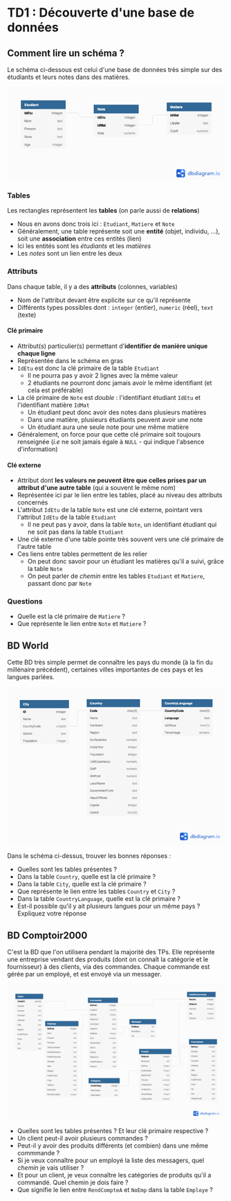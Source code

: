 # TD1 : Découverte d'une base de données

## Comment lire un schéma ?

Le schéma ci-dessous est celui d'une base de données très simple sur des étudiants et leurs notes dans des matières.

![text](Exemple.png)

### Tables

Les rectangles représentent les **tables** (on parle aussi de **relations**)

- Nous en avons donc trois ici : `Etudiant`, `Matiere` et `Note`
- Généralement, une table représente soit une **entité** (objet, individu, ...), soit une **association** entre ces entités (lien)
- Ici les entités sont les *étudiants* et les *matières*
- Les *notes* sont un lien entre les deux

### Attributs

Dans chaque table, il y a des **attributs** (colonnes, variables)

- Nom de l'attribut devant être explicite sur ce qu'il représente
- Différents types possibles dont : `integer` (entier), `numeric` (réel), `text` (texte)

#### Clé primaire

- Attribut(s) particulier(s) permettant d'**identifier de manière unique chaque ligne**
- Représentée dans le schéma en gras
- `IdEtu` est donc la clé primaire de la table `Etudiant` 
    - Il ne pourra pas y avoir 2 lignes avec la même valeur
    - 2 étudiants ne pourront donc jamais avoir le même identifiant (et cela est préférable)
- La clé primaire de `Note` est *double* : l'identifiant étudiant `IdEtu` et l'identifiant matière `IdMat`
    - Un étudiant peut donc avoir des notes dans plusieurs matières
    - Dans une matière, plusieurs étudiants peuvent avoir une note
    - Un étudiant aura une seule note pour une même matière
- Généralement, on force pour que cette clé primaire soit toujours renseignée (*i.e* ne soit jamais égale à `NULL` - qui indique l'absence d'information)

#### Clé externe

- Attribut dont **les valeurs ne peuvent être que celles prises par un attribut d'une autre table** (qui a souvent le même nom)
- Représentée ici par le lien entre les tables, placé au niveau des attributs concernés
- L'attribut `IdEtu` de la table `Note` est une clé externe, pointant vers l'attribut `IdEtu` de la table `Etudiant`
    - Il ne peut pas y avoir, dans la table `Note`, un identifiant étudiant qui ne soit pas dans la table `Etudiant`
- Une clé externe d'une table pointe très souvent vers une clé primaire de l'autre table
- Ces liens entre tables permettent de les relier
    - On peut donc savoir pour un étudiant les matières qu'il a suivi, grâce la table `Note`
    - On peut parler de *chemin* entre les tables `Etudiant` et `Matiere`, passant donc par `Note`

### Questions 

- Quelle est la clé primaire de `Matiere` ?
- Que représente le lien entre `Note` et `Matiere` ?

## BD World

Cette BD très simple permet de connaître les pays du monde (à la fin du millénaire précédent), certaines villes importantes de ces pays et les langues parlées.

![Schéma de la BD World](World.png)

Dans le schéma ci-dessus, trouver les bonnes réponses :

- Quelles sont les tables présentes ?
- Dans la table `Country`, quelle est la clé primaire ?
- Dans la table `City`, quelle est la clé primaire ?
- Que représente le lien entre les tables `Country` et `City` ?
- Dans la table `CountryLanguage`, quelle est la clé primaire ?
- Est-il possible qu'il y ait plusieurs langues pour un même pays ? Expliquez votre réponse

## BD Comptoir2000

C'est la BD que l'on utilisera pendant la majorité des TPs. Elle représente une entreprise vendant des produits (dont on connaît la catégorie et le fournisseur) à des clients, via des commandes. Chaque commande est gérée par un employé, et est envoyé via un messager.

![Schéma de Comptoir2000](Comptoir2000.png)


- Quelles sont les tables présentes ? Et leur clé primaire respective ?
- Un client peut-il avoir plusieurs commandes ?
- Peut-il y avoir des produits différents (et combien) dans une même commmande ?
- Si je veux connaître pour un employé la liste des messagers, quel *chemin* je vais utiliser ?
- Et pour un client, je veux connaître les catégories de produits qu'il a commandé. Quel chemin je dois faire ?
- Que signifie le lien entre `RendCompteA` et `NoEmp` dans la table `Employe` ?





